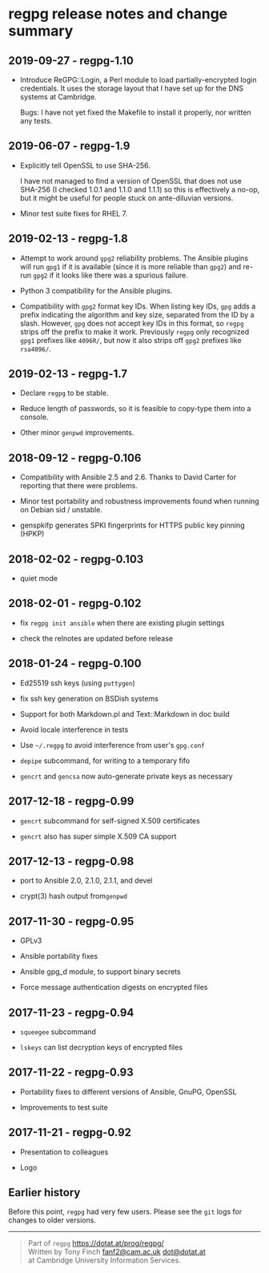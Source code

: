 regpg release notes and change summary
======================================

2019-09-27 - regpg-1.10
-----------------------

* Introduce ReGPG::Login, a Perl module to load partially-encrypted
  login credentials. It uses the storage layout that I have set up
  for the DNS systems at Cambridge.

  Bugs: I have not yet fixed the Makefile to install it properly,
  nor written any tests.


2019-06-07 - regpg-1.9
----------------------

* Explicitly tell OpenSSL to use SHA-256.

  I have not managed to find a version of OpenSSL that does not use
  SHA-256 (I checked 1.0.1 and 1.1.0 and 1.1.1) so this is effectively
  a no-op, but it might be useful for people stuck on ante-diluvian
  versions.

* Minor test suite fixes for RHEL 7.


2019-02-13 - regpg-1.8
----------------------

* Attempt to work around `gpg2` reliability problems. The Ansible
  plugins will run `gpg1` if it is available (since it is more
  reliable than `gpg2`) and re-run `gpg2` if it looks like there was a
  spurious failure.

* Python 3 compatibility for the Ansible plugins.

* Compatibility with `gpg2` format key IDs. When listing key IDs,
  `gpg` adds a prefix indicating the algorithm and key size, separated
  from the ID by a slash. However, `gpg` does not accept key IDs in
  this format, so `regpg` strips off the prefix to make it work.
  Previously `regpg` only recognized `gpg1` prefixes like `4096R/`,
  but now it also strips off `gpg2` prefixes like `rsa4096/`.


2019-02-13 - regpg-1.7
----------------------

* Declare `regpg` to be stable.

* Reduce length of passwords, so it is feasible to copy-type them into
  a console.

* Other minor `genpwd` improvements.


2018-09-12 - regpg-0.106
------------------------

* Compatibility with Ansible 2.5 and 2.6. Thanks to David Carter
  for reporting that there were problems.

* Minor test portability and robustness improvements found when
  running on Debian sid / unstable.

* genspkifp generates SPKI fingerprints for HTTPS public key pinning (HPKP)


2018-02-02 - regpg-0.103
------------------------

* quiet mode


2018-02-01 - regpg-0.102
------------------------

* fix `regpg init ansible` when there are existing plugin settings

* check the relnotes are updated before release


2018-01-24 - regpg-0.100
------------------------

* Ed25519 ssh keys (using `puttygen`)

* fix ssh key generation on BSDish systems

* Support for both Markdown.pl and Text::Markdown in doc build

* Avoid locale interference in tests

* Use `~/.regpg` to avoid interference from user's `gpg.conf`

* `depipe` subcommand, for writing to a temporary fifo

* `gencrt` and `gencsa` now auto-generate private keys as necessary


2017-12-18 - regpg-0.99
-----------------------

* `gencrt` subcommand for self-signed X.509 certificates

* `gencrt` also has super simple X.509 CA support


2017-12-13 - regpg-0.98
-----------------------

* port to Ansible 2.0, 2.1.0, 2.1.1, and devel

* crypt(3) hash output from`genpwd`


2017-11-30 - regpg-0.95
-----------------------

* GPLv3

* Ansible portability fixes

* Ansible gpg_d module, to support binary secrets

* Force message authentication digests on encrypted files


2017-11-23 - regpg-0.94
-----------------------

* `squeegee` subcommand

* `lskeys` can list decryption keys of encrypted files


2017-11-22 - regpg-0.93
-----------------------

* Portability fixes to different versions of Ansible, GnuPG, OpenSSL

* Improvements to test suite


2017-11-21 - regpg-0.92
-----------------------

* Presentation to colleagues

* Logo


Earlier history
---------------

Before this point, `regpg` had very few users. Please see the `git`
logs for changes to older versions.


---------------------------------------------------------------------------

> Part of `regpg` <https://dotat.at/prog/regpg/>  
> Written by Tony Finch <fanf2@cam.ac.uk> <dot@dotat.at>  
> at Cambridge University Information Services.  

<!--
    This file is free software: you can redistribute it and/or modify
    it under the terms of the GNU General Public License as published by
    the Free Software Foundation, either version 3 of the License, or
    (at your option) any later version.

    This file is distributed in the hope that it will be useful,
    but WITHOUT ANY WARRANTY; without even the implied warranty of
    MERCHANTABILITY or FITNESS FOR A PARTICULAR PURPOSE.  See the
    GNU General Public License for more details.

    You should have received a copy of the GNU General Public License
    along with regpg.  If not, see <http://www.gnu.org/licenses/>.
-->
